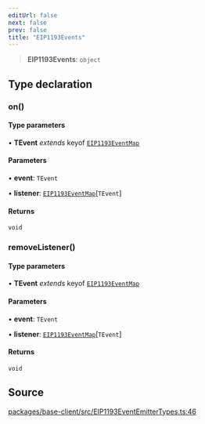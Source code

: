 ```yaml
---
editUrl: false
next: false
prev: false
title: "EIP1193Events"
---
```


> **EIP1193Events**: `object`

## Type declaration

### on()

#### Type parameters

• **TEvent** *extends* keyof [`EIP1193EventMap`](/reference/tevm/base-client/type-aliases/eip1193eventmap/)

#### Parameters

• **event**: `TEvent`

• **listener**: [`EIP1193EventMap`](/reference/tevm/base-client/type-aliases/eip1193eventmap/)\[`TEvent`\]

#### Returns

`void`

### removeListener()

#### Type parameters

• **TEvent** *extends* keyof [`EIP1193EventMap`](/reference/tevm/base-client/type-aliases/eip1193eventmap/)

#### Parameters

• **event**: `TEvent`

• **listener**: [`EIP1193EventMap`](/reference/tevm/base-client/type-aliases/eip1193eventmap/)\[`TEvent`\]

#### Returns

`void`

## Source

[packages/base-client/src/EIP1193EventEmitterTypes.ts:46](https://github.com/evmts/tevm-monorepo/blob/main/packages/base-client/src/EIP1193EventEmitterTypes.ts#L46)
